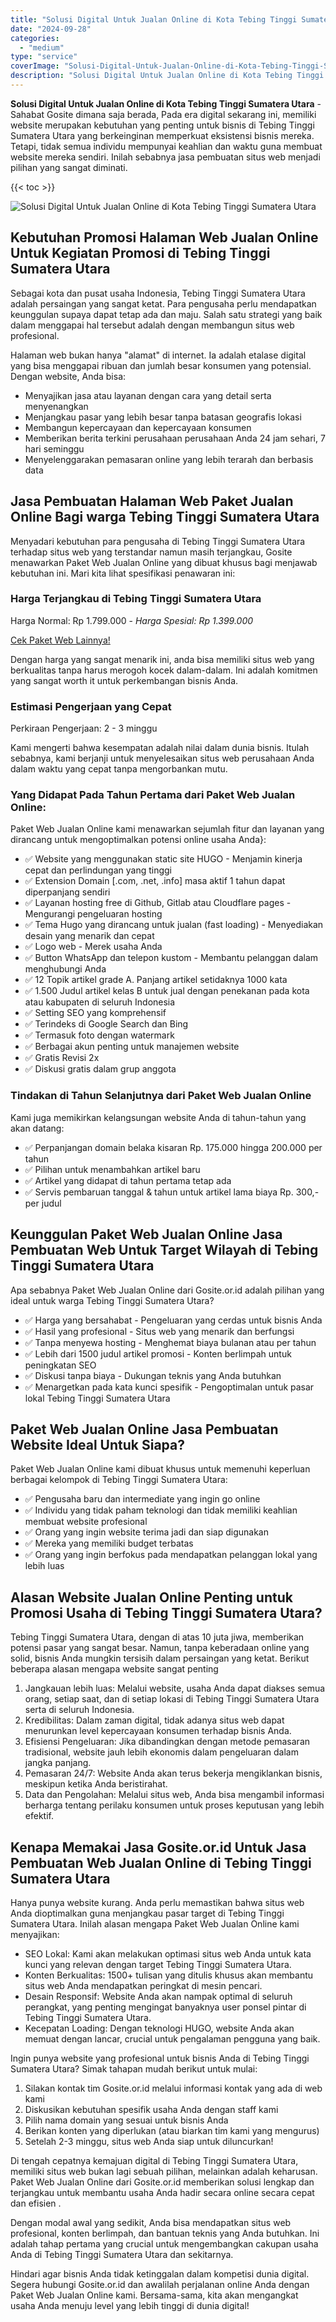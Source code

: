```yaml
---
title: "Solusi Digital Untuk Jualan Online di Kota Tebing Tinggi Sumatera Utara"
date: "2024-09-28"
categories: 
  - "medium"
type: "service"
coverImage: "Solusi-Digital-Untuk-Jualan-Online-di-Kota-Tebing-Tinggi-Sumatera-Utara.png"
description: "Solusi Digital Untuk Jualan Online di Kota Tebing Tinggi Sumatera Utara. Hindari agar bisnis Anda tidak ketinggalan dalam kompetisi dunia digital. Segera hub..."
---
```


**Solusi Digital Untuk Jualan Online di Kota Tebing Tinggi Sumatera Utara** - Sahabat Gosite dimana saja berada, Pada era digital sekarang ini, memiliki website merupakan kebutuhan yang penting untuk bisnis di Tebing Tinggi Sumatera Utara yang berkeinginan memperkuat eksistensi bisnis mereka. Tetapi, tidak semua individu mempunyai keahlian dan waktu guna membuat website mereka sendiri. Inilah sebabnya jasa pembuatan situs web menjadi pilihan yang sangat diminati.

{{< toc >}}

![Solusi Digital Untuk Jualan Online di Kota Tebing Tinggi Sumatera Utara](/images/medium/Solusi-Digital-Untuk-Jualan-Online-di-Kota-Tebing-Tinggi-Sumatera-Utara.png)

## Kebutuhan Promosi Halaman Web Jualan Online Untuk Kegiatan Promosi di Tebing Tinggi Sumatera Utara

Sebagai kota dan pusat usaha Indonesia, Tebing Tinggi Sumatera Utara adalah persaingan yang sangat ketat. Para pengusaha perlu mendapatkan keunggulan supaya dapat tetap ada dan maju. Salah satu strategi yang baik dalam menggapai hal tersebut adalah dengan membangun situs web profesional.

Halaman web bukan hanya "alamat" di internet. Ia adalah etalase digital yang bisa menggapai ribuan dan jumlah besar konsumen yang potensial. Dengan website, Anda bisa:

- Menyajikan jasa atau layanan dengan cara yang detail serta menyenangkan
- Menjangkau pasar yang lebih besar tanpa batasan geografis lokasi
- Membangun kepercayaan dan kepercayaan konsumen
- Memberikan berita terkini perusahaan perusahaan Anda 24 jam sehari, 7 hari seminggu
- Menyelenggarakan pemasaran online yang lebih terarah dan berbasis data

## Jasa Pembuatan Halaman Web Paket Jualan Online Bagi warga Tebing Tinggi Sumatera Utara

Menyadari kebutuhan para pengusaha di Tebing Tinggi Sumatera Utara terhadap situs web yang terstandar namun masih terjangkau, Gosite menawarkan Paket Web Jualan Online yang dibuat khusus bagi menjawab kebutuhan ini. Mari kita lihat spesifikasi penawaran ini:

### Harga Terjangkau di Tebing Tinggi Sumatera Utara

<a class="cta-button">Harga Normal: Rp 1.799.000 - <em>Harga Spesial: Rp 1.399.000</em></a>

<a href="/jasa-web/" class="cta-button">Cek Paket Web Lainnya!</a>

Dengan harga yang sangat menarik ini, anda bisa memiliki situs web yang berkualitas tanpa harus merogoh kocek dalam-dalam. Ini adalah komitmen yang sangat worth it untuk perkembangan bisnis Anda.

### Estimasi Pengerjaan yang Cepat

Perkiraan Pengerjaan: 2 - 3 minggu

Kami mengerti bahwa kesempatan adalah nilai dalam dunia bisnis. Itulah sebabnya, kami berjanji untuk menyelesaikan situs web perusahaan Anda dalam waktu yang cepat tanpa mengorbankan mutu.

### Yang Didapat Pada Tahun Pertama dari Paket Web Jualan Online:

Paket Web Jualan Online kami menawarkan sejumlah fitur dan layanan yang dirancang untuk mengoptimalkan potensi online usaha Anda}:

- ✅ Website yang menggunakan static site HUGO - Menjamin kinerja cepat dan perlindungan yang tinggi
- ✅ Extension Domain \[.com, .net, .info\] masa aktif 1 tahun dapat diperpanjang sendiri
- ✅ Layanan hosting free di Github, Gitlab atau Cloudflare pages - Mengurangi pengeluaran hosting
- ✅ Tema Hugo yang dirancang untuk jualan (fast loading) - Menyediakan desain yang menarik dan cepat
- ✅ Logo web - Merek usaha Anda
- ✅ Button WhatsApp dan telepon kustom - Membantu pelanggan dalam menghubungi Anda
- ✅ 12 Topik artikel grade A. Panjang artikel setidaknya 1000 kata
- ✅ 1.500 Judul artikel kelas B untuk jual dengan penekanan pada kota atau kabupaten di seluruh Indonesia
- ✅ Setting SEO yang komprehensif
- ✅ Terindeks di Google Search dan Bing
- ✅ Termasuk foto dengan watermark
- ✅ Berbagai akun penting untuk manajemen website
- ✅ Gratis Revisi 2x
- ✅ Diskusi gratis dalam grup anggota

### Tindakan di Tahun Selanjutnya dari Paket Web Jualan Online

Kami juga memikirkan kelangsungan website Anda di tahun-tahun yang akan datang:

- ✅ Perpanjangan domain belaka kisaran Rp. 175.000 hingga 200.000 per tahun
- ✅ Pilihan untuk menambahkan artikel baru
- ✅ Artikel yang didapat di tahun pertama tetap ada
- ✅ Servis pembaruan tanggal & tahun untuk artikel lama biaya Rp. 300,- per judul

## Keunggulan Paket Web Jualan Online Jasa Pembuatan Web Untuk Target Wilayah di Tebing Tinggi Sumatera Utara

Apa sebabnya Paket Web Jualan Online dari Gosite.or.id adalah pilihan yang ideal untuk warga Tebing Tinggi Sumatera Utara?

- ✅ Harga yang bersahabat - Pengeluaran yang cerdas untuk bisnis Anda
- ✅ Hasil yang profesional - Situs web yang menarik dan berfungsi
- ✅ Tanpa menyewa hosting - Menghemat biaya bulanan atau per tahun
- ✅ Lebih dari 1500 judul artikel promosi - Konten berlimpah untuk peningkatan SEO
- ✅ Diskusi tanpa biaya - Dukungan teknis yang Anda butuhkan
- ✅ Menargetkan pada kata kunci spesifik - Pengoptimalan untuk pasar lokal Tebing Tinggi Sumatera Utara

## Paket Web Jualan Online Jasa Pembuatan Website Ideal Untuk Siapa?

Paket Web Jualan Online kami dibuat khusus untuk memenuhi keperluan berbagai kelompok di Tebing Tinggi Sumatera Utara:

- ✅ Pengusaha baru dan intermediate yang ingin go online
- ✅ Individu yang tidak paham teknologi dan tidak memiliki keahlian membuat website profesional
- ✅ Orang yang ingin website terima jadi dan siap digunakan
- ✅ Mereka yang memiliki budget terbatas
- ✅ Orang yang ingin berfokus pada mendapatkan pelanggan lokal yang lebih luas

## Alasan Website Jualan Online Penting untuk Promosi Usaha di Tebing Tinggi Sumatera Utara?

Tebing Tinggi Sumatera Utara, dengan di atas 10 juta jiwa, memberikan potensi pasar yang sangat besar. Namun, tanpa keberadaan online yang solid, bisnis Anda mungkin tersisih dalam persaingan yang ketat. Berikut beberapa alasan mengapa website sangat penting

1. Jangkauan lebih luas: Melalui website, usaha Anda dapat diakses semua orang, setiap saat, dan di setiap lokasi di Tebing Tinggi Sumatera Utara serta di seluruh Indonesia.
2. Kredibilitas: Dalam zaman digital, tidak adanya situs web dapat menurunkan level kepercayaan konsumen terhadap bisnis Anda.
3. Efisiensi Pengeluaran: Jika dibandingkan dengan metode pemasaran tradisional, website jauh lebih ekonomis dalam pengeluaran dalam jangka panjang.
4. Pemasaran 24/7: Website Anda akan terus bekerja mengiklankan bisnis, meskipun ketika Anda beristirahat.
5. Data dan Pengolahan: Melalui situs web, Anda bisa mengambil informasi berharga tentang perilaku konsumen untuk proses keputusan yang lebih efektif.

## Kenapa Memakai Jasa Gosite.or.id Untuk Jasa Pembuatan Web Jualan Online di Tebing Tinggi Sumatera Utara

Hanya punya website kurang. Anda perlu memastikan bahwa situs web Anda dioptimalkan guna menjangkau pasar target di Tebing Tinggi Sumatera Utara. Inilah alasan mengapa Paket Web Jualan Online kami menyajikan:

- SEO Lokal: Kami akan melakukan optimasi situs web Anda untuk kata kunci yang relevan dengan target Tebing Tinggi Sumatera Utara.
- Konten Berkualitas: 1500+ tulisan yang ditulis khusus akan membantu situs web Anda mendapatkan peringkat di mesin pencari.
- Desain Responsif: Website Anda akan nampak optimal di seluruh perangkat, yang penting mengingat banyaknya user ponsel pintar di Tebing Tinggi Sumatera Utara.
- Kecepatan Loading: Dengan teknologi HUGO, website Anda akan memuat dengan lancar, crucial untuk pengalaman pengguna yang baik.

Ingin punya website yang profesional untuk bisnis Anda di Tebing Tinggi Sumatera Utara? Simak tahapan mudah berikut untuk mulai:

1. Silakan kontak tim Gosite.or.id melalui informasi kontak yang ada di web kami
2. Diskusikan kebutuhan spesifik usaha Anda dengan staff kami
3. Pilih nama domain yang sesuai untuk bisnis Anda
4. Berikan konten yang diperlukan (atau biarkan tim kami yang mengurus)
5. Setelah 2-3 minggu, situs web Anda siap untuk diluncurkan!

Di tengah cepatnya kemajuan digital di Tebing Tinggi Sumatera Utara, memiliki situs web bukan lagi sebuah pilihan, melainkan adalah keharusan. Paket Web Jualan Online dari Gosite.or.id memberikan solusi lengkap dan terjangkau untuk membantu usaha Anda hadir secara online secara cepat dan efisien .

Dengan modal awal yang sedikit, Anda bisa mendapatkan situs web profesional, konten berlimpah, dan bantuan teknis yang Anda butuhkan. Ini adalah tahap pertama yang crucial untuk mengembangkan cakupan usaha Anda di Tebing Tinggi Sumatera Utara dan sekitarnya.

Hindari agar bisnis Anda tidak ketinggalan dalam kompetisi dunia digital. Segera hubungi Gosite.or.id dan awalilah perjalanan online Anda dengan Paket Web Jualan Online kami. Bersama-sama, kita akan mengangkat usaha Anda menuju level yang lebih tinggi di dunia digital!